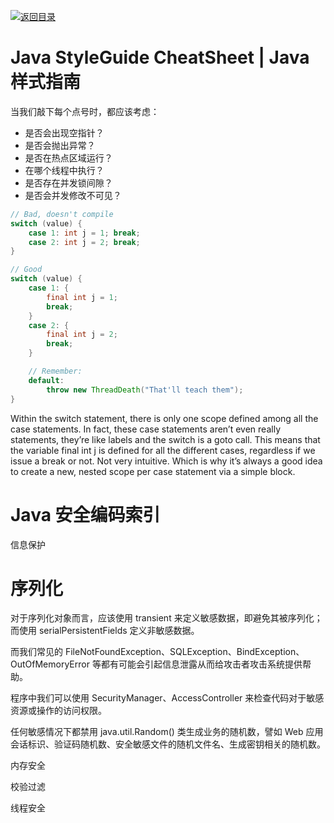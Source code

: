 [![返回目录](https://i.postimg.cc/JzFTMvjF/image.png)](https://github.com/wx-chevalier/Awesome-CheatSheets)

# Java StyleGuide CheatSheet | Java 样式指南

当我们敲下每个点号时，都应该考虑：

- 是否会出现空指针？
- 是否会抛出异常？
- 是否在热点区域运行？
- 在哪个线程中执行？
- 是否存在并发锁间隙？
- 是否会并发修改不可见？

```java
// Bad, doesn't compile
switch (value) {
    case 1: int j = 1; break;
    case 2: int j = 2; break;
}

// Good
switch (value) {
    case 1: {
        final int j = 1;
        break;
    }
    case 2: {
        final int j = 2;
        break;
    }

    // Remember:
    default:
        throw new ThreadDeath("That'll teach them");
}
```

Within the switch statement, there is only one scope defined among all the case statements. In fact, these case statements aren’t even really statements, they’re like labels and the switch is a goto call. This means that the variable final int j is defined for all the different cases, regardless if we issue a break or not. Not very intuitive. Which is why it’s always a good idea to create a new, nested scope per case statement via a simple block.

# Java 安全编码索引

信息保护

# 序列化

对于序列化对象而言，应该使用 transient 来定义敏感数据，即避免其被序列化；而使用 serialPersistentFields 定义非敏感数据。

而我们常见的 FileNotFoundException、SQLException、BindException、OutOfMemoryError 等都有可能会引起信息泄露从而给攻击者攻击系统提供帮助。

程序中我们可以使用 SecurityManager、AccessController 来检查代码对于敏感资源或操作的访问权限。

任何敏感情况下都禁用 java.util.Random() 类生成业务的随机数，譬如 Web 应用会话标识、验证码随机数、安全敏感文件的随机文件名、生成密钥相关的随机数。

内存安全

校验过滤

线程安全
